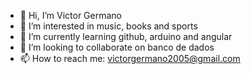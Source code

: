- 👋 Hi, I’m Victor Germano
- 👀 I’m interested in music, books and sports
- 🌱 I’m currently learning github, arduino and angular
- 💞️ I’m looking to collaborate on banco de dados
- 📫 How to reach me: victorgermano2005@gmail.com

<!---
KingGermano/KingGermano is a ✨ special ✨ repository because its `README.md` (this file) appears on your GitHub profile.
You can click the Preview link to take a look at your changes.
--->
